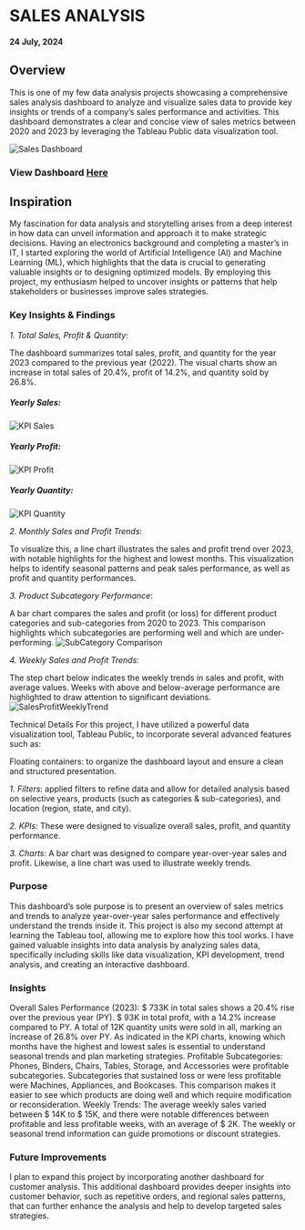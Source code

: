 # SALES ANALYSIS
#### 24 July, 2024

## Overview

This is one of my few data analysis projects showcasing a comprehensive sales analysis dashboard to analyze and visualize sales data to provide key insights or trends of a company’s sales performance and activities. This dashboard demonstrates a clear and concise view of sales metrics between 2020 and 2023 by leveraging the Tableau Public data visualization tool.


![Sales Dashboard](https://github.com/user-attachments/assets/284f5023-756d-43ac-aa29-6fa7523653ce)

### __View Dashboard__ [Here](https://public.tableau.com/app/profile/aishin.abdulla.yoosufali/viz/Aishin_SalesProfitWeeklyTrend_Workbook/SalesDashboard)

## Inspiration
My fascination for data analysis and storytelling arises from a deep interest in how data can unveil information and approach it to make strategic decisions. Having an electronics background and completing a master’s in IT, I started exploring the world of Artificial Intelligence (AI) and Machine Learning (ML), which highlights that the data is crucial to generating valuable insights or to designing optimized models. By employing this project, my enthusiasm helped to uncover insights or patterns that help stakeholders or businesses improve sales strategies.

### __Key Insights & Findings__
*1. Total Sales, Profit & Quantity*: 

The dashboard summarizes total sales, profit, and quantity for the year 2023 compared to the previous year (2022). The visual charts show an increase in total sales of 20.4%, profit of 14.2%, and quantity sold by 26.8%.

##### Yearly Sales:
![KPI Sales](https://github.com/user-attachments/assets/09bf96f5-d4ca-47e9-8e0a-c72aa49fb5ec)

##### Yearly Profit:
![KPI Profit](https://github.com/user-attachments/assets/0e455208-b96e-424c-8b5e-d61997abbf14)

##### Yearly Quantity:
![KPI Quantity](https://github.com/user-attachments/assets/93e7d4bf-bfbd-401a-9a94-a02bdc5fe156)

*2. Monthly Sales and Profit Trends*:

To visualize this, a line chart illustrates the sales and profit trend over 2023, with notable highlights for the highest and lowest months. This visualization helps to identify seasonal patterns and peak sales performance, as well as profit and quantity performances.

*3. Product Subcategory Performance*: 

A bar chart compares the sales and profit (or loss) for different product categories and sub-categories from 2020 to 2023. This comparison highlights which subcategories are performing well and which are under-performing.
![SubCategory Comparison](https://github.com/user-attachments/assets/ad78d367-fad9-4b5e-9a7e-b95c0ba2d4b2)


*4. Weekly Sales and Profit Trends*:

The step chart below indicates the weekly trends in sales and profit, with average values. Weeks with above and below-average performance are highlighted to draw attention to significant deviations.
![SalesProfitWeeklyTrend](https://github.com/user-attachments/assets/cafc7f3c-62c8-47d4-ae8c-35b33af8896d)


Technical Details
For this project, I have utilized a powerful data visualization tool, Tableau Public, to incorporate several advanced features such as:

Floating containers: to organize the dashboard layout and ensure a clean and structured presentation.

*1. Filters*:  applied filters to refine data and allow for detailed analysis based on selective years, products (such as categories & sub-categories), and location (region, state, and city).

*2. KPIs*: These were designed to visualize overall sales, profit, and quantity performance.

*3. Charts*: A bar chart was designed to compare year-over-year sales and profit. Likewise, a line chart was used to illustrate weekly trends.

### __Purpose__

This dashboard’s sole purpose is to present an overview of sales metrics and trends to analyze year-over-year sales performance and effectively understand the trends inside it. This project is also my second attempt at learning the Tableau tool, allowing me to explore how this tool works. I have gained valuable insights into data analysis by analyzing sales data, specifically including skills like data visualization, KPI development, trend analysis, and creating an interactive dashboard.

### __Insights__

Overall Sales Performance (2023): $ 733K in total sales shows a 20.4% rise over the previous year (PY). $ 93K in total profit, with a 14.2% increase compared to PY. A total of 12K quantity units were sold in all, marking an increase of 26.8% over PY. As indicated in the KPI charts, knowing which months have the highest and lowest sales is essential to understand seasonal trends and plan marketing strategies.
Profitable Subcategories: Phones, Binders, Chairs, Tables, Storage, and Accessories were profitable subcategories. Subcategories that sustained loss or were less profitable were Machines, Appliances, and Bookcases. This comparison makes it easier to see which products are doing well and which require modification or reconsideration.
Weekly Trends: The average weekly sales varied between $ 14K to $ 15K, and there were notable differences between profitable and less profitable weeks, with an average of $ 2K. The weekly or seasonal trend information can guide promotions or discount strategies.

### __Future Improvements__
I plan to expand this project by incorporating another dashboard for customer analysis. This additional dashboard provides deeper insights into customer behavior, such as repetitive orders, and regional sales patterns, that can further enhance the analysis and help to develop targeted sales strategies.
